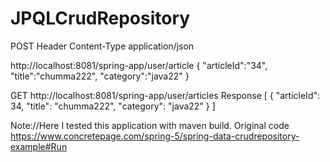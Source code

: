 # JPQLCrudRepository

POST
Header
Content-Type	application/json

http://localhost:8081/spring-app/user/article
{
	"articleId":"34",
	"title":"chumma222",
	"category":"java22"
}

GET
http://localhost:8081/spring-app/user/articles
Response
[
    {
        "articleId": 34,
        "title": "chumma222",
        "category": "java22"
    }
]

Note://Here I tested this application with maven build.
Original code https://www.concretepage.com/spring-5/spring-data-crudrepository-example#Run
